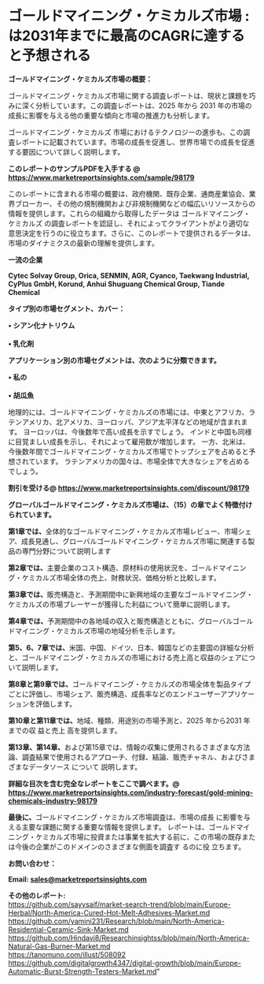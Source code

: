 # ゴールドマイニング・ケミカルズ市場 : は2031年までに最高のCAGRに達すると予想される

<strong><b>ゴールドマイニング・ケミカルズ市場の概要：</b></strong>

ゴールドマイニング・ケミカルズ市場に関する調査レポートは、現状と課題を巧みに深く分析しています。この調査レポートは、2025 年から 2031 年の市場の成長に影響を与える他の重要な傾向と市場の推進力も分析します。

ゴールドマイニング・ケミカルズ 市場におけるテクノロジーの進歩も、この調査レポートに記載されています。市場の成長を促進し、世界市場での成長を促進する要因について詳しく説明します。

<strong>このレポートのサンプルPDFを入手する @ <a href=https://www.marketreportsinsights.com/sample/98179>https://www.marketreportsinsights.com/sample/98179</a></strong>

このレポートに含まれる市場の概要は、政府機関、既存企業、通商産業協会、業界ブローカー、その他の規制機関および非規制機関などの幅広いリソースからの情報を提供します。これらの組織から取得したデータは ゴールドマイニング・ケミカルズ の調査レポートを認証し、それによってクライアントがより適切な意思決定を行うのに役立ちます。さらに、このレポートで提供されるデータは、市場のダイナミクスの最新の理解を提供します。

<strong>一流の企業</strong>

<strong><b>Cytec Solvay Group, Orica, SENMIN, AGR, Cyanco, Taekwang Industrial, CyPlus GmbH, Korund, Anhui Shuguang Chemical Group, Tiande Chemical</b></strong>

<strong><b>タイプ別の市場セグメント、カバー：</b></strong>

<strong>• シアン化ナトリウム<br><br>• 乳化剤</strong>

<strong><b>アプリケーション別の市場セグメントは、次のように分類できます。</b></strong>

<strong>• 私の<br><br>• 胡瓜魚</strong>

 地理的には、ゴールドマイニング・ケミカルズの市場には、中東とアフリカ、ラテンアメリカ、北アメリカ、ヨーロッパ、アジア太平洋などの地域が含まれます。 ヨーロッパは、今後数年で高い成長を示すでしょう。 インドと中国も同様に目覚ましい成長を示し、それによって雇用数が増加します。 一方、北米は、今後数年間でゴールドマイニング・ケミカルズ市場でトップシェアを占めると予想されています。 ラテンアメリカの国々は、市場全体で大きなシェアを占めるでしょう。

<strong>割引を受ける@ <a href=https://www.marketreportsinsights.com/discount/98179>https://www.marketreportsinsights.com/discount/98179</a></strong>

<strong><b>グローバルゴールドマイニング・ケミカルズ市場は、（15）の章でよく特徴付けられています。</b></strong>

<strong><b>第</b></strong><strong><b>1章では、</b></strong>全体的なゴールドマイニング・ケミカルズ市場レビュー、市場シェア、成長見通し、グローバルゴールドマイニング・ケミカルズ市場に関連する製品の専門分野について説明します

<strong><b>第2章では、</b></strong>主要企業のコスト構造、原材料の使用状況を、ゴールドマイニング・ケミカルズ市場全体の売上、財務状況、価格分析と比較します。

<strong><b>第3章では、</b></strong>販売構造と、予測期間中に新興地域の主要なゴールドマイニング・ケミカルズの市場プレーヤーが獲得した利益について簡単に説明します。

<strong><b>第4章では、</b></strong>予測期間中の各地域の収入と販売構造とともに、グローバルゴールドマイニング・ケミカルズ市場の地域分析を示します。

<strong><b>第5、6、7章では、</b></strong>米国、中国、ドイツ、日本、韓国などの主要国の詳細な分析と、ゴールドマイニング・ケミカルズの市場における売上高と収益のシェアについて説明します。

<strong><b>第8章と第9章では、</b></strong>ゴールドマイニング・ケミカルズの市場全体を製品タイプごとに評価し、市場シェア、販売構造、成長率などのエンドユーザーアプリケーションを評価します。

<strong><b>第10章と第11章では、</b></strong>地域、種類、用途別の市場予測と、2025 年から2031 年までの収 益と売上 高を提供します。

<strong><b>第13章、第14章、</b></strong>および第15章では、情報の収集に使用されるさまざまな方法論、調査結果で使用されるアプローチ、付録、結論、販売チャネル、およびさまざまなデータソース について 説明します。

<strong>詳細な目次を含む完全なレポートをここで調べます。@ <a href=https://www.marketreportsinsights.com/industry-forecast/gold-mining-chemicals-industry-98179>https://www.marketreportsinsights.com/industry-forecast/gold-mining-chemicals-industry-98179</a></strong>

<strong><b>最後に、</b></strong>ゴールドマイニング・ケミカルズ市場調査は、市場の成長 に影響を</a>与える主要な課題に関する重要な情報を提供します。 レポートは、ゴールドマイニング・ケミカルズ市場に投資または事業を拡大する前に、この市場の既存または今後の企業がこのドメインのさまざまな側面を調査す るのに役 立ちます。

<strong><b>お問い合わせ：</b></strong>

<strong>Email: </strong><a href=mailto:sales@marketreportsinsights.com><strong>sales@marketreportsinsights.com</strong></a>

<strong>その他のレポート:</strong>
<br>
<a href=https://github.com/sayysaif/market-search-trend/blob/main/Europe-Herbal/North-America-Cured-Hot-Melt-Adhesives-Market.md>https://github.com/sayysaif/market-search-trend/blob/main/Europe-Herbal/North-America-Cured-Hot-Melt-Adhesives-Market.md</a>
<br>
<a href=https://github.com/yamini231/Research/blob/main/North-America-Residential-Ceramic-Sink-Market.md>https://github.com/yamini231/Research/blob/main/North-America-Residential-Ceramic-Sink-Market.md</a>
<br>
<a href=https://github.com/Hindavi8/Researchinsightss/blob/main/North-America-Natural-Gas-Burner-Market.md>https://github.com/Hindavi8/Researchinsightss/blob/main/North-America-Natural-Gas-Burner-Market.md</a>
<br>
<a href=https://tanomuno.com/illust/508092>https://tanomuno.com/illust/508092</a>
<br>
<a href=https://github.com/digitalgrowth4347/digital-growth/blob/main/Europe-Automatic-Burst-Strength-Testers-Market.md>https://github.com/digitalgrowth4347/digital-growth/blob/main/Europe-Automatic-Burst-Strength-Testers-Market.md</a>"
